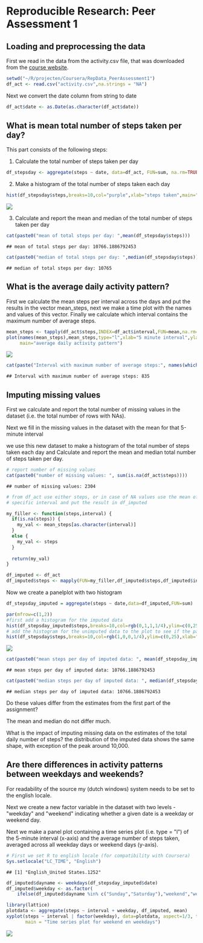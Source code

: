 # Reproducible Research: Peer Assessment 1


## Loading and preprocessing the data

First we read in the data from the activity.csv file, that was downloaded from the [course website](https://d396qusza40orc.cloudfront.net/repdata%2Fdata%2Factivity.zip).



```r
setwd("~/R/projecten/Coursera/RepData_PeerAssessment1")
df_act <- read.csv("activity.csv",na.strings = "NA")
```

Next we convert the date column from string to date

```r
df_act$date <- as.Date(as.character(df_act$date))
```

## What is mean total number of steps taken per day?
This part consists of the following steps:

1. Calculate the total number of steps taken per day

```r
df_stepsday <- aggregate(steps ~ date, data=df_act, FUN=sum, na.rm=TRUE )
```
2. Make a histogram of the total number of steps taken each day

```r
hist(df_stepsday$steps,breaks=10,col="purple",xlab="steps taken",main="Steps taken per day")
```

![](PA1_template_files/figure-html/unnamed-chunk-4-1.png)<!-- -->

3. Calculate and report the mean and median of the total number of steps taken per day

```r
cat(paste0("mean of total steps per day: ",mean(df_stepsday$steps)))
```

```
## mean of total steps per day: 10766.1886792453
```

```r
cat(paste0("median of total steps per day: ",median(df_stepsday$steps)))
```

```
## median of total steps per day: 10765
```

## What is the average daily activity pattern?
First we calculate the mean steps per interval across the days and put the results in the vector mean_steps, next we make a time plot with the names and values of this vector. Finally we calculate which interval contains the maximum number of average steps.


```r
mean_steps <- tapply(df_act$steps,INDEX=df_act$interval,FUN=mean,na.rm=TRUE)
plot(names(mean_steps),mean_steps,type="l",xlab="5 minute interval",ylab="mean steps",
     main="average daily activity pattern")
```

![](PA1_template_files/figure-html/unnamed-chunk-6-1.png)<!-- -->

```r
cat(paste("Interval with maximum number of average steps:", names(which.max(mean_steps))))
```

```
## Interval with maximum number of average steps: 835
```



## Imputing missing values
First we calculate and report the total number of missing values in the dataset (i.e. the total number of rows with NAs).

Next we fill in  the missing values in the dataset with the mean for that 5-minute interval

we use this new dataset to make a histogram of the total number of steps taken each day and Calculate and report the mean and median total number of steps taken per day. 


```r
# report number of missing values
cat(paste0("number of missing values: ", sum(is.na(df_act$steps))))
```

```
## number of missing values: 2304
```

```r
# from df_act use either steps, or in case of NA values use the mean of steps at a 
# specific interval and put the result in df_imputed

my_filler <- function(steps,interval) {
  if(is.na(steps)) {
    my_val <- mean_steps[as.character(interval)]
  }
  else {
    my_val <- steps
  }
  
  return(my_val)
}

df_imputed <- df_act
df_imputed$steps <- mapply(FUN=my_filler,df_imputed$steps,df_imputed$interval)
```



Now we create a panelplot with two histogram

```r
df_stepsday_imputed = aggregate(steps ~ date,data=df_imputed,FUN=sum)

par(mfrow=c(1,2))
#first add a histogram for the imputed data
hist(df_stepsday_imputed$steps,breaks=10,col=rgb(0,1,1,1/4),ylim=c(0,25),xlab="steps taken",main="Imputed data\n Steps taken per day")
# add the histogram for the unimputed data to the plot to see if the patterns differ
hist(df_stepsday$steps,breaks=10,col=rgb(1,0,0,1/4),ylim=c(0,25),xlab="steps taken",main="Unimputed data\nSteps taken per day")
```

![](PA1_template_files/figure-html/unnamed-chunk-8-1.png)<!-- -->

```r
cat(paste0("mean steps per day of imputed data: ", mean(df_stepsday_imputed$steps)))
```

```
## mean steps per day of imputed data: 10766.1886792453
```

```r
cat(paste0("median steps per day of imputed data: ", median(df_stepsday_imputed$steps)))
```

```
## median steps per day of imputed data: 10766.1886792453
```

Do these values differ from the estimates from the first part of the assignment? 

The mean and median do not differ much.

What is the impact of imputing missing data on the estimates of the total daily number of steps?
the distribution of the imputed data shows the same shape, with exception of the peak around 10,000.


## Are there differences in activity patterns between weekdays and weekends?
For readability of the source  my (dutch windows) system needs to be set to the english locale.

Next we create a new factor variable in the dataset with two levels - "weekday" and "weekend" indicating whether a given date is a weekday or weekend day.

Next we make a panel plot containing a time series plot (i.e. type = "l") of the 5-minute interval (x-axis) and the average number of steps taken, averaged across all weekday days or weekend days (y-axis). 

```r
# First we set R to english locale (for compatibility with Coursera)
Sys.setlocale("LC_TIME", "English")
```

```
## [1] "English_United States.1252"
```

```r
df_imputed$dayname <- weekdays(df_stepsday_imputed$date)
df_imputed$weekday <- as.factor(
    ifelse(df_imputed$dayname %in% c("Sunday","Saturday"),"weekend","weekday"))

library(lattice)
plotdata <- aggregate(steps ~ interval + weekday, df_imputed, mean)
xyplot(steps ~ interval | factor(weekday), data=plotdata, aspect=1/3, type="l",
       main = "Time series plot for weekend en weekdays")
```

![](PA1_template_files/figure-html/unnamed-chunk-9-1.png)<!-- -->

